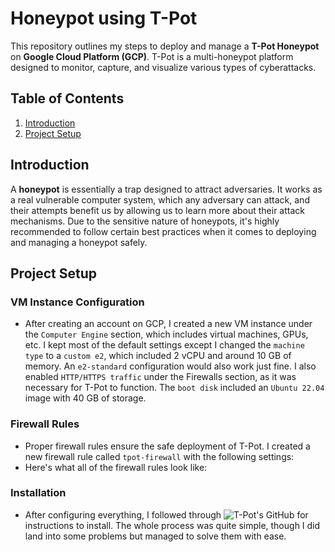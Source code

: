 # Honeypot using T-Pot

This repository outlines my steps to deploy and manage a **T-Pot Honeypot** on **Google Cloud Platform (GCP)**. T-Pot is a multi-honeypot platform designed to monitor, capture, and visualize various types of cyberattacks. 


## Table of Contents
1. [Introduction](#introduction)
2. [Project Setup](#project-setup)

## Introduction
A **honeypot** is essentially a trap designed to attract adversaries. It works as a real vulnerable computer system, which any adversary can attack, and their attempts benefit us by allowing us to learn more about their attack mechanisms. Due to the sensitive nature of honeypots, it's highly recommended to follow certain best practices when it comes to deploying and managing a honeypot safely. 

## Project Setup
### VM Instance Configuration
- After creating an account on GCP, I created a new VM instance under the `Computer Engine` section, which includes virtual machines, GPUs, etc. I kept most of the default settings except I changed the `machine type` to a `custom e2`, which included 2 vCPU and around 10 GB of memory. An `e2-standard` configuration would also work just fine. I also enabled `HTTP/HTTPS traffic` under the Firewalls section, as it was necessary for T-Pot to function. The `boot disk` included an `Ubuntu 22.04` image with 40 GB of storage.

### Firewall Rules
- Proper firewall rules ensure the safe deployment of T-Pot. I created a new firewall rule called `tpot-firewall` with the following settings:
- Here's what all of the firewall rules look like:

### Installation
- After configuring everything, I followed through ![T-Pot's GitHub](https://github.com/telekom-security/tpotce) for instructions to install. The whole process was quite simple, though I did land into some problems but managed to solve them with ease. 

